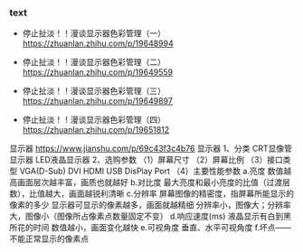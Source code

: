 ### text

+ 停止扯淡！！漫谈显示器色彩管理（一）https://zhuanlan.zhihu.com/p/19648994

+ 停止扯淡！！漫谈显示器色彩管理（二）https://zhuanlan.zhihu.com/p/19649559

+ 停止扯淡！！漫谈显示器色彩管理（三）https://zhuanlan.zhihu.com/p/19649897

+ 停止扯淡！！漫谈显示器色彩管理（四）https://zhuanlan.zhihu.com/p/19651812


显示器
https://www.jianshu.com/p/69c43f3c4b76
显示器
1、分类
CRT显像管显示器
LED液晶显示器
2、选购参数
（1）屏幕尺寸
（2）屏幕比例
（3）接口类型
VGA(D-Sub) DVI HDMI USB DisPlay Port
（4）主要性能参数
a.亮度
数值越高画面层次越丰富，画质也就越好
b.对比度
最大亮度和最小亮度的比值（过渡层数），比值越大，画面越锐利清晰
c.分辨率
屏幕图像的精密度，指屏幕所能显示的像素的多少
显示器可显示的像素越多，画面就越精细
分辨率小，图像大；分辨率大，图像小（图像所占像素点数量固定不变）
d.响应速度(ms)
液晶显示有白到黑所花的时间
数值越小，画面变化越快
e.可视角度
垂直、水平可视角度
f.坏点——不能正常显示的像素点